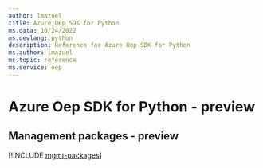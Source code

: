 ```yaml
---
author: lmazuel
title: Azure Oep SDK for Python
ms.data: 10/24/2022
ms.devlang: python
description: Reference for Azure Oep SDK for Python
ms.author: lmazuel
ms.topic: reference
ms.service: oep
---
```

# Azure Oep SDK for Python - preview

## Management packages - preview
[!INCLUDE [mgmt-packages](oep-mgmt-index.md)]